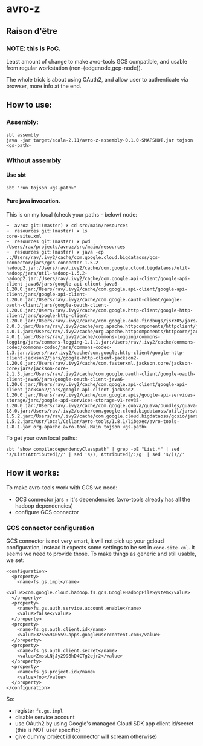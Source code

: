 # avro-z

## Raison d'être

### NOTE: this is PoC.

Least amount of change to make avro-tools GCS compatible, and usable from
regular workstation (non-{edgenode,gcp-node}).

The whole trick is about using OAuth2, and allow user to authenticate via browser,
more info at the end.

## How to use:

### Assembly:

```
sbt assembly
java -jar target/scala-2.11/avro-z-assembly-0.1.0-SNAPSHOT.jar tojson <gs-path>
```

### Without assembly

#### Use sbt

```
sbt "run tojson <gs-path>"
```

#### Pure java invocation.

This is on my local (check your paths - below) node:
```
➜  avroz git:(master) ✗ cd src/main/resources
➜  resources git:(master) ✗ ls
core-site.xml
➜  resources git:(master) ✗ pwd
/Users/rav/projects/avroz/src/main/resources
➜  resources git:(master) ✗ java -cp .:/Users/rav/.ivy2/cache/com.google.cloud.bigdataoss/gcs-connector/jars/gcs-connector-1.5.2-hadoop2.jar:/Users/rav/.ivy2/cache/com.google.cloud.bigdataoss/util-hadoop/jars/util-hadoop-1.5.2-hadoop2.jar:/Users/rav/.ivy2/cache/com.google.api-client/google-api-client-java6/jars/google-api-client-java6-1.20.0.jar:/Users/rav/.ivy2/cache/com.google.api-client/google-api-client/jars/google-api-client-1.20.0.jar:/Users/rav/.ivy2/cache/com.google.oauth-client/google-oauth-client/jars/google-oauth-client-1.20.0.jar:/Users/rav/.ivy2/cache/com.google.http-client/google-http-client/jars/google-http-client-1.20.0.jar:/Users/rav/.ivy2/cache/com.google.code.findbugs/jsr305/jars/jsr305-2.0.3.jar:/Users/rav/.ivy2/cache/org.apache.httpcomponents/httpclient/jars/httpclient-4.0.1.jar:/Users/rav/.ivy2/cache/org.apache.httpcomponents/httpcore/jars/httpcore-4.0.1.jar:/Users/rav/.ivy2/cache/commons-logging/commons-logging/jars/commons-logging-1.1.1.jar:/Users/rav/.ivy2/cache/commons-codec/commons-codec/jars/commons-codec-1.3.jar:/Users/rav/.ivy2/cache/com.google.http-client/google-http-client-jackson2/jars/google-http-client-jackson2-1.20.0.jar:/Users/rav/.ivy2/cache/com.fasterxml.jackson.core/jackson-core/jars/jackson-core-2.1.3.jar:/Users/rav/.ivy2/cache/com.google.oauth-client/google-oauth-client-java6/jars/google-oauth-client-java6-1.20.0.jar:/Users/rav/.ivy2/cache/com.google.api-client/google-api-client-jackson2/jars/google-api-client-jackson2-1.20.0.jar:/Users/rav/.ivy2/cache/com.google.apis/google-api-services-storage/jars/google-api-services-storage-v1-rev35-1.20.0.jar:/Users/rav/.ivy2/cache/com.google.guava/guava/bundles/guava-18.0.jar:/Users/rav/.ivy2/cache/com.google.cloud.bigdataoss/util/jars/util-1.5.2.jar:/Users/rav/.ivy2/cache/com.google.cloud.bigdataoss/gcsio/jars/gcsio-1.5.2.jar:/usr/local/Cellar/avro-tools/1.8.1/libexec/avro-tools-1.8.1.jar org.apache.avro.tool.Main tojson <gs-path>
```

To get your own local paths:

```
sbt "show compile:dependencyClasspath" | grep -oE "List.*" | sed 's/List(Attributed(//' | sed 's/), Attributed(/:/g' | sed 's/))//'
```

## How it works:

To make avro-tools work with GCS we need:
 * GCS connector jars + it's dependencies (avro-tools already has all the hadoop dependencies)
 * configure GCS connector

### GCS connector configuration

GCS connector is not very smart, it will not pick up your gcloud configuration, instead it expects some settings
to be set in `core-site.xml`. It seems we need to provide those. To make things as generic and still usable, we
set:

```
<configuration>
  <property>
    <name>fs.gs.impl</name>
    <value>com.google.cloud.hadoop.fs.gcs.GoogleHadoopFileSystem</value>
  </property>
  <property>
    <name>fs.gs.auth.service.account.enable</name>
    <value>false</value>
  </property>
  <property>
    <name>fs.gs.auth.client.id</name>
    <value>32555940559.apps.googleusercontent.com</value>
  </property>
  <property>
    <name>fs.gs.auth.client.secret</name>
    <value>ZmssLNjJy2998hD4CTg2ejr2</value>
  </property>
  <property>
    <name>fs.gs.project.id</name>
    <value>foo</value>
  </property>
</configuration>
```

So:
 * register `fs.gs.impl`
 * disable service account
 * use OAuth2 by using Google's managed Cloud SDK app client id/secret (this is NOT user specific)
 * give dummy project id (connector will scream otherwise)
